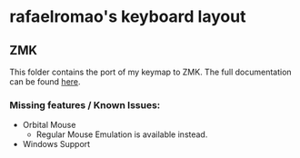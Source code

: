 # rafaelromao's keyboard layout

## ZMK

This folder contains the port of my keymap to ZMK.
The full documentation can be found [here](https://github.com/rafaelromao/keyboards). 

### Missing features / Known Issues:
- Orbital Mouse
    - Regular Mouse Emulation is available instead.
- Windows Support